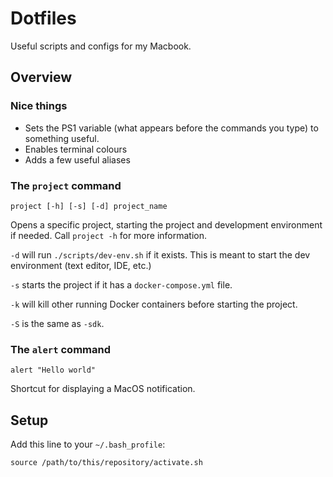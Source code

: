 # Dotfiles

Useful scripts and configs for my Macbook.

## Overview

### Nice things

* Sets the PS1 variable (what appears before the commands you type) to something useful.
* Enables terminal colours
* Adds a few useful aliases

### The `project` command

`project [-h] [-s] [-d] project_name`

Opens a specific project, starting the project and development environment if needed. Call `project -h` for more information.

`-d` will run `./scripts/dev-env.sh` if it exists. This is meant to start the dev environment (text editor, IDE, etc.)

`-s` starts the project if it has a `docker-compose.yml` file.

`-k` will kill other running Docker containers before starting the project.

`-S` is the same as `-sdk`.

### The `alert` command

`alert "Hello world"`

Shortcut for displaying a MacOS notification.

## Setup

Add this line to your `~/.bash_profile`:

```
source /path/to/this/repository/activate.sh
```
